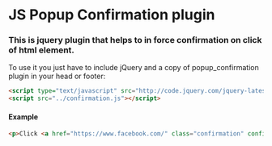 # JS Popup Confirmation plugin
### This is jquery plugin that helps to in force confirmation on click of html element.
To use it you just have to include jQuery and a copy of popup_confirmation plugin in your head or footer:

```html
<script type="text/javascript" src="http://code.jquery.com/jquery-latest.js"></script>
<script src="../confirmation.js"></script>
```
#### Example 

```html
<p>Click <a href="https://www.facebook.com/" class="confirmation" confirmation-title='Confirmation' confirmation-message='Do you really    want to go to facebook ?'>Here</a> to go to facebook</p>
```
